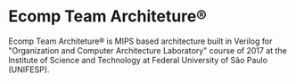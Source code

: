 # Ecomp Team Architeture®
Ecomp Team Architeture® is MIPS based architecture built in Verilog for "Organization and Computer Architecture Laboratory" course of 2017 at the Institute of Science and Technology at Federal University of São Paulo (UNIFESP).
